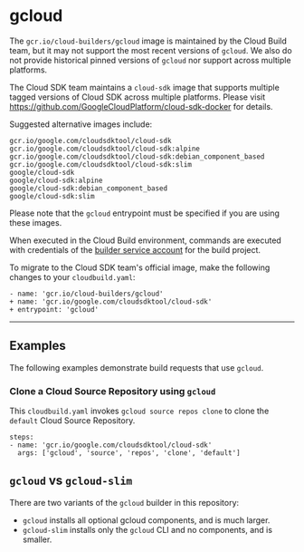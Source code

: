 # gcloud

The `gcr.io/cloud-builders/gcloud` image is maintained by the Cloud Build team,
but it may not support the most recent versions of `gcloud`. We also do not
provide historical pinned versions of `gcloud` nor support across multiple
platforms.

The Cloud SDK team maintains a `cloud-sdk` image that supports multiple tagged
versions of Cloud SDK across multiple platforms. Please visit
https://github.com/GoogleCloudPlatform/cloud-sdk-docker for details.

Suggested alternative images include:

    gcr.io/google.com/cloudsdktool/cloud-sdk
    gcr.io/google.com/cloudsdktool/cloud-sdk:alpine
    gcr.io/google.com/cloudsdktool/cloud-sdk:debian_component_based
    gcr.io/google.com/cloudsdktool/cloud-sdk:slim
    google/cloud-sdk
    google/cloud-sdk:alpine
    google/cloud-sdk:debian_component_based
    google/cloud-sdk:slim

Please note that the `gcloud` entrypoint must be specified if you are using these images.

When executed in the Cloud Build environment, commands are executed with
credentials of the [builder service
account](https://cloud.google.com/cloud-build/docs/permissions) for the build
project.

To migrate to the Cloud SDK team's official image, make the following changes
to your `cloudbuild.yaml`:

```
- name: 'gcr.io/cloud-builders/gcloud'
+ name: 'gcr.io/google.com/cloudsdktool/cloud-sdk'
+ entrypoint: 'gcloud'
```

-------

## Examples

The following examples demonstrate build requests that use `gcloud`.

### Clone a Cloud Source Repository using `gcloud`

This `cloudbuild.yaml` invokes `gcloud source repos clone` to clone the
`default` Cloud Source Repository.

```
steps:
- name: 'gcr.io/google.com/cloudsdktool/cloud-sdk'
  args: ['gcloud', 'source', 'repos', 'clone', 'default']
```

## `gcloud` vs `gcloud-slim`

There are two variants of the `gcloud` builder in this repository:

* `gcloud` installs all optional gcloud components, and is much larger.
* `gcloud-slim` installs only the `gcloud` CLI and no components, and is
  smaller.
